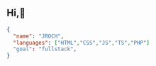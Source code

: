 ## Hi,👋

```json
{
  "name": "JROCH",
  "languages": ["HTML","CSS","JS","TS","PHP"]
  "goal": "fullstack",
}
```
